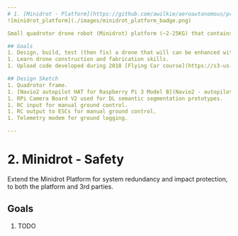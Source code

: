 ```yaml
---
# 1. [Minidrot - Platform](https://github.com/awilkie/aeroautonomous/projects/1)
![minidrot_platform](./images/minidrot_platform_badge.png)

Small quadrotor drone robot (Minidrot) platform (~2-25KG) that contains essential components to enable autonomous flight prototyping.

## Goals
1. Design, build, test (then fix) a drone that will can be enhanced with additional sensor and safety components later on.
1. Learn drone construction and fabrication skills.
1. Upload code developed during 2018 [Flying Car course](https://s3-us-west-1.amazonaws.com/udacity-content/PDFs/FlyingCar-WhatYoullLearn.pdf).

## Design Sketch
1. Quadrotor frame.
1. [Navio2 autopilot HAT for Raspberry Pi 3 Model B](Navio2 - autopilot HAT for Raspberry Pi).
1. RPi Camera Board V2 used for DL semantic segmentation prototypes.
1. RC input for manual ground control.
1. RC output to ESCs for manual ground control.
1. Telemetry modem for ground logging.

---
```


# 2. Minidrot - Safety
Extend the Minidrot Platform for system redundancy and impact protection, to both the platform and 3rd parties.

## Goals
1. TODO